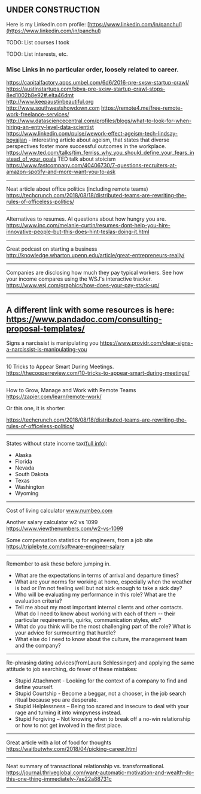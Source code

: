 
## UNDER CONSTRUCTION

Here is my LinkedIn.com profile: [https://www.linkedin.com/in/panchul](﻿https://www.linkedin.com/in/panchul)


TODO: List courses I took

TODO: List interests, etc.

### Misc Links in no particular order, loosely related to career.

https://capitalfactory.apps.umbel.com/6d6/2016-pre-sxsw-startup-crawl/  
https://austinstartups.com/bbva-pre-sxsw-startup-crawl-stops-8ed1002b8e92#.elta46dmt  
http://www.keepaustinbeautiful.org  
http://www.southwestshowdown.com
https://remote4.me/free-remote-work-freelance-services/
http://www.datasciencecentral.com/profiles/blogs/what-to-look-for-when-hiring-an-entry-level-data-scientist
https://www.linkedin.com/pulse/wework-effect-ageism-tech-lindsay-boyajian - interesting article about ageism, that states that diverse perspectives foster more successful outcomes in the workplace.  
https://www.ted.com/talks/tim_ferriss_why_you_should_define_your_fears_instead_of_your_goals TED talk about stoicism
https://www.fastcompany.com/40406730/7-questions-recruiters-at-amazon-spotify-and-more-want-you-to-ask

---

Neat article about office politics (including remote teams)
https://techcrunch.com/2018/08/18/distributed-teams-are-rewriting-the-rules-of-officeless-politics/

---

Alternatives to resumes. AI questions about how hungry you are.
https://www.inc.com/melanie-curtin/resumes-dont-help-you-hire-innovative-people-but-this-does-hint-teslas-doing-it.html


---

Great podcast on starting a business 
http://knowledge.wharton.upenn.edu/article/great-entrepreneurs-really/

---

Companies are disclosing how much they pay typical workers. See how your income compares using the WSJ's interactive tracker.
https://www.wsj.com/graphics/how-does-your-pay-stack-up/

---

A different link with some resources is here:
https://www.pandadoc.com/consulting-proposal-templates/
---

Signs a narcissist is manipulating you
﻿https://www.providr.com/clear-signs-a-narcissist-is-manipulating-you

---

10 Tricks to Appear Smart During Meetings.
https://thecooperreview.com/10-tricks-to-appear-smart-during-meetings/

---

How to Grow, Manage and Work with Remote Teams
https://zapier.com/learn/remote-work/

Or this one, it is shorter:

https://techcrunch.com/2018/08/18/distributed-teams-are-rewriting-the-rules-of-officeless-politics/

---

States without state income tax([full info](http://www.money-zine.com/financial-planning/tax-shelter/state-income-tax-rates/)):
- Alaska
- Florida
- Nevada
- South Dakota
- Texas
- Washington
- Wyoming

---

Cost of living calculator
www.numbeo.com

Another salary calculator w2 vs 1099
https://www.viewthenumbers.com/w2-vs-1099

Some compensation statistics for engineers, from a job site
https://triplebyte.com/software-engineer-salary

---

Remember to ask these before jumping in.

- What are the expectations in terms of arrival and departure times?
- What are your norms for working at home, especially when the weather is bad or I'm not feeling well but not sick enough to take a sick day?
- Who will be evaluating my performance in this role? What are the evaluation criteria?
- Tell me about my most important internal clients and other contacts. What do I need to know about working with each of them -- their particular requirements, quirks, communication styles, etc?
- What do you think will be the most challenging part of the role? What is your advice for surmounting that hurdle?
- What else do I need to know about the culture, the management team and the company?


---

Re-phrasing dating advices(from﻿Laura Schlessinger) and applying the same attitude to job searching, do fewer of these mistakes:

- Stupid Attachment - Looking for the context of a company to find and define yourself.
- Stupid Courtship - Become a beggar, not a chooser, in the job search ritual because you are desperate.
- Stupid Helplessness – Being too scared and insecure to deal with your rage and turning it into wimpyness instead.
- Stupid Forgiving – Not knowing when to break off a no-win relationship or how to not get involved in the first place.

---

Great article with a lot of food for thoughts
https://waitbutwhy.com/2018/04/picking-career.html

---

Neat summary of transactional relationship vs. transformational.
https://journal.thriveglobal.com/want-automatic-motivation-and-wealth-do-this-one-thing-immediately-7ae22a88731c

---

